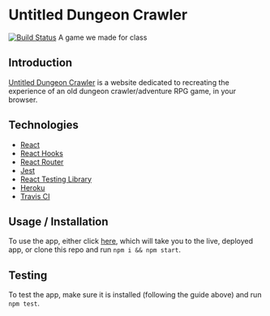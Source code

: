 # Untitled Dungeon Crawler

[![Build Status](https://travis-ci.org/Maxwell-Baird/Dungeon-Crawler.svg?branch=master)](https://travis-ci.org/Maxwell-Baird/Dungeon-Crawler)
A game we made for class

## Introduction

[Untitled Dungeon Crawler](https://untitled-dungeon-crawler.herokuapp.com/) is a website dedicated to recreating the experience of an old dungeon crawler/adventure RPG game, in your browser.

## Technologies

- [React](https://reactjs.org/)
- [React Hooks](https://reactjs.org/docs/hooks-intro.html)
- [React Router](https://reactrouter.com/)
- [Jest](https://jestjs.io/)
- [React Testing Library](https://testing-library.com/docs/react-testing-library/intro)
- [Heroku](https://www.heroku.com/)
- [Travis CI](https://travis-ci.com/)

## Usage / Installation

To use the app, either click [here](https://untitled-dungeon-crawler.herokuapp.com/), which will take you to the live, deployed app, or clone this repo and run `npm i && npm start`.

## Testing

To test the app, make sure it is installed (following the guide above) and run `npm test`.

<!--
Consider also using additional elements such as:

Table of contents
Illustrations
Scope of functionalities
Examples of use
Sources
Other information
-->
